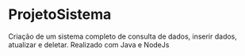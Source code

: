 # ProjetoSistema
Criação de um sistema completo de consulta de dados, inserir dados, atualizar e deletar.  Realizado com Java e NodeJs
